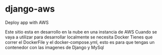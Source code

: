 # django-aws
Deploy app with AWS

Este sitio esta en desarrollo en la nube en una instancia de AWS
Cuando se vaya a utilizar para desarrollar localmente se necesita Docker
Tienes que correr el DockerFile y el docker-compose.yml, esto es para que tengas un contenedor con las imagenes de Django y MySql
